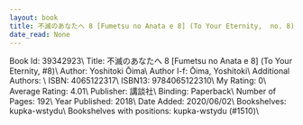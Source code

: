 ```yaml
---
layout: book
title: 不滅のあなたへ 8 [Fumetsu no Anata e 8] (To Your Eternity,  no. 8)
date_read: None
---
```


Book Id: 39342923\ 
Title: 不滅のあなたへ 8 [Fumetsu no Anata e 8] (To Your Eternity, #8)\ 
Author: Yoshitoki Ōima\ 
Author l-f: Ōima, Yoshitoki\ 
Additional Authors: \ 
ISBN: 4065122317\ 
ISBN13: 9784065122310\ 
My Rating: 0\ 
Average Rating: 4.01\ 
Publisher: 講談社\ 
Binding: Paperback\ 
Number of Pages: 192\ 
Year Published: 2018\ 
Date Added: 2020/06/02\ 
Bookshelves: kupka-wstydu\ 
Bookshelves with positions: kupka-wstydu (#1510)\ 

